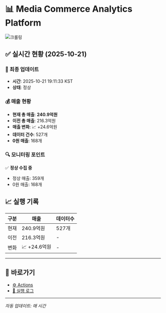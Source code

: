# 📊 Media Commerce Analytics Platform

![크롤링](https://img.shields.io/badge/크롤링-정상-green)

## ✅ 실시간 현황 (2025-10-21)

### 📍 최종 업데이트
- **시간**: 2025-10-21 19:11:33 KST
- **상태**: 정상

### 💰 매출 현황
- **현재 총 매출**: **240.9억원**
- **이전 총 매출**: 216.3억원
- **매출 변화**: 📈 +24.6억원
- **데이터 건수**: 527개
- **0원 매출**: 168개

### 🔍 모니터링 포인트

✅ **정상 수집 중**
- 정상 매출: 359개
- 0원 매출: 168개


## 📈 실행 기록

| 구분 | 매출 | 데이터수 |
|------|------|----------|
| 현재 | 240.9억원 | 527개 |
| 이전 | 216.3억원 | - |
| 변화 | 📈 +24.6억원 | - |

---

## 🔗 바로가기

- [⚙️ Actions](../../actions)
- [📝 실행 로그](../../actions/workflows/daily_scraping.yml)

---

*자동 업데이트: 매 시간*
